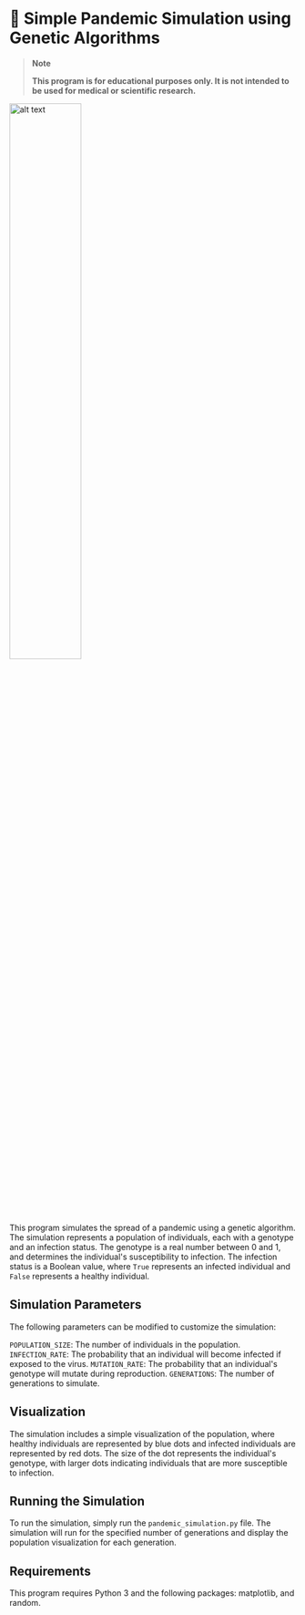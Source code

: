 # 🦠 Simple Pandemic Simulation using Genetic Algorithms

> **Note** 
>
> **This program is for educational purposes only. It is not intended to be used for medical or scientific research.**
<img src="https://github.com/asharahmed/pandemic-simulator/blob/main/newsrc.gif?raw=true" alt="alt text" width="50%">



This program simulates the spread of a pandemic using a genetic algorithm. The simulation represents a population of individuals, each with a genotype and an infection status. The genotype is a real number between 0 and 1, and determines the individual's susceptibility to infection. The infection status is a Boolean value, where `True` represents an infected individual and `False` represents a healthy individual.

## Simulation Parameters
The following parameters can be modified to customize the simulation:

`POPULATION_SIZE`: The number of individuals in the population.
`INFECTION_RATE`: The probability that an individual will become infected if exposed to the virus.
`MUTATION_RATE`: The probability that an individual's genotype will mutate during reproduction.
`GENERATIONS`: The number of generations to simulate.

## Visualization
The simulation includes a simple visualization of the population, where healthy individuals are represented by blue dots and infected individuals are represented by red dots. The size of the dot represents the individual's genotype, with larger dots indicating individuals that are more susceptible to infection.

## Running the Simulation
To run the simulation, simply run the `pandemic_simulation.py` file. The simulation will run for the specified number of generations and display the population visualization for each generation.

## Requirements
This program requires Python 3 and the following packages: matplotlib, and random.
